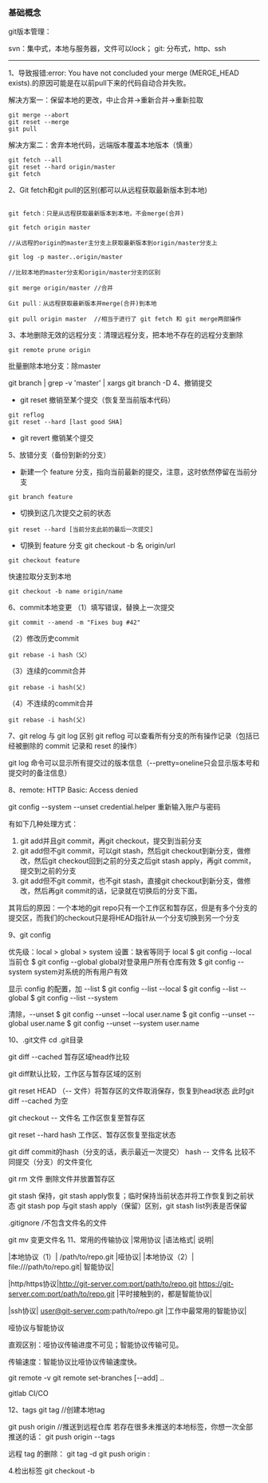 ### 基础概念

git版本管理：

svn：集中式，本地与服务器，文件可以lock；
git: 分布式，http、ssh 

---- 
1、导致报错:error: You have not concluded your merge (MERGE_HEAD exists).的原因可能是在以前pull下来的代码自动合并失败。

解决方案一：保留本地的更改，中止合并->重新合并->重新拉取
```
git merge --abort
git reset --merge
git pull
```
解决方案二：舍弃本地代码，远端版本覆盖本地版本（慎重）
```
git fetch --all
git reset --hard origin/master
git fetch
```
2、Git fetch和git pull的区别(都可以从远程获取最新版本到本地)
```

git fetch：只是从远程获取最新版本到本地，不会merge(合并)

git fetch origin master  

//从远程的origin的master主分支上获取最新版本到origin/master分支上

git log -p master..origin/master 

//比较本地的master分支和origin/master分支的区别

git merge origin/master //合并

Git pull：从远程获取最新版本并merge(合并)到本地

git pull origin master  //相当于进行了 git fetch 和 git merge两部操作
```

3、本地删除无效的远程分支：清理远程分支，把本地不存在的远程分支删除
```
git remote prune origin
```
批量删除本地分支：除master

git branch | grep -v 'master' | xargs git branch -D
4、撤销提交
- git reset 撤销至某个提交（恢复至当前版本代码）
```
git reflog
git reset --hard [last good SHA]
```
- git revert 撤销某个提交


5、放错分支（备份到新的分支）
- 新建一个 feature 分支，指向当前最新的提交，注意，这时依然停留在当前分支
```
git branch feature
```
- 切换到这几次提交之前的状态
```
git reset --hard [当前分支此前的最后一次提交]
```
- 切换到 feature 分支
git checkout -b 名 origin/url
```
git checkout feature
```
快速拉取分支到本地
 ```
 git checkout -b name origin/name
 ```
6、commit本地变更
（1）填写错误，替换上一次提交
```
git commit --amend -m "Fixes bug #42"
```
（2）修改历史commit
```
git rebase -i hash（父）
```
（3）连续的commit合并
```
git rebase -i hash(父)
```
（4）不连续的commit合并
```
git rebase -i hash(父)
```
7、git relog 与 git log 区别
git reflog 可以查看所有分支的所有操作记录（包括已经被删除的 commit 记录和 reset 的操作）

git log 命令可以显示所有提交过的版本信息（--pretty=oneline只会显示版本号和提交时的备注信息）

8、remote: HTTP Basic: Access denied

git config --system --unset credential.helper
重新输入账户与密码


有如下几种处理方式：
1. git add并且git commit，再git checkout，提交到当前分支
2. git add但不git commit，可以git stash，然后git checkout到新分支，做修改，然后git checkout回到之前的分支之后git stash apply，再git commit，提交到之前的分支
3. git add但不git commit，也不git stash，直接git checkout到新分支，做修改，然后再git commit的话，记录就在切换后的分支下面。

其背后的原因：一个本地的git repo只有一个工作区和暂存区，但是有多个分支的提交区，而我们的checkout只是将HEAD指针从一个分支切换到另一个分支

9、git config

优先级：local > global > system
设置：缺省等同于 local 
$ git config --local 当前仓
$ git config --global global对登录⽤户所有仓库有效
$ git config --system system对系统的所有⽤户有效

显示 config 的配置，加 --list 
$ git config --list --local 
$ git config --list --global 
$ git config --list --system

清除，--unset
$ git config --unset --local user.name 
$ git config --unset --global user.name 
$ git config --unset --system user.name

10、.git文件
cd .git目录

git diff --cached 暂存区域head作比较

git diff默认比较，工作区与暂存区域的区别
<!-- head作比较 -->

git reset HEAD （-- 文件）将暂存区的文件取消保存，恢复到head状态
此时git diff --cached 为空 

git checkout -- 文件名 工作区恢复至暂存区

git reset --hard hash 工作区、暂存区恢复至指定状态


git diff commit的hash（分支的话，表示最近一次提交） hash -- 文件名 比较不同提交（分支）的文件变化

git rm 文件 删除文件并放置暂存区

git stash  保持，git stash apply恢复；临时保持当前状态并将工作恢复到之前状态
git stash pop 与git stash apply（保留）区别，git stash list列表是否保留


.gitignore
/不包含文件名的文件

git mv 变更文件名
11、常⽤的传输协议
|常⽤协议 |语法格式| 说明|

|本地协议（1）| /path/to/repo.git |哑协议|
|本地协议（2）| file:///path/to/repo.git| 智能协议|

|http/https协议|http://git-server.com:port/path/to/repo.git
https://git-server.com:port/path/to/repo.git |平时接触到的，都是智能协议|

|ssh协议| user@git-server.com:path/to/repo.git |⼯作中最常⽤的智能协议|

哑协议与智能协议

直观区别：哑协议传输进度不可⻅；智能协议传输可⻅。

传输速度：智能协议⽐哑协议传输速度快。

git remote -v
git remote set-branches [--add] <name> <branch>..


gitlab CI/CO

12、tags
git tag <tagName> //创建本地tag

git push origin <tagName> //推送到远程仓库
若存在很多未推送的本地标签，你想一次全部推送的话：
git push origin --tags

远程 tag 的删除：
git tag -d <tagName>
git push origin :<tagName>

4.检出标签
git checkout -b <branchName> <tagName>


